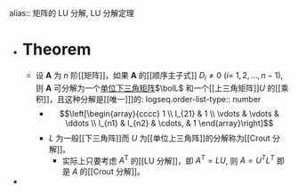 alias:: 矩阵的 LU 分解, LU 分解定理

- # Theorem
	- 设 $\boldsymbol A$ 为 $n$ 阶[[矩阵]]，如果 $\boldsymbol A$ 的[[顺序主子式]] $D_i\neq0$ ($i=$ $1,2,...,n-1)$,则 $\boldsymbol A$ 可分解为一个[单位下三角矩阵]([[单位下三角矩阵]])$\bolL$ 和一个[[上三角矩阵]]$U$ 的[[乘积]]，且这种分解是[[唯一]]]的:
	  logseq.order-list-type:: number
		- $$\left[\begin{array}{cccc}
		  1 \\
		  l_{21} & 1 \\
		  \vdots & \vdots & \ddots \\
		  l_{n1} & l_{n2} & \cdots, & 1
		  \end{array}\right]$$
		- $L$ 为一般[[下三角阵]]而 $U$ 为[[单位上三角阵]]的分解称为[[Crout 分解]]。
			- 实际上只要考虑 $A^\mathrm{T}$ 的[[LU 分解]]，即 $A^T=LU$, 则 $A=U^{T} L^{T}$ 即是 $A$ 的[[Crout 分解]]。
-